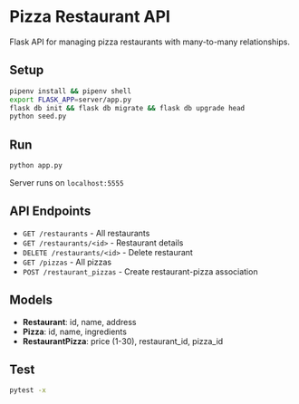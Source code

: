 # Pizza Restaurant API

Flask API for managing pizza restaurants with many-to-many relationships.

## Setup

```bash
pipenv install && pipenv shell
export FLASK_APP=server/app.py
flask db init && flask db migrate && flask db upgrade head
python seed.py
```

## Run

```bash
python app.py
```

Server runs on `localhost:5555`

## API Endpoints

- `GET /restaurants` - All restaurants
- `GET /restaurants/<id>` - Restaurant details
- `DELETE /restaurants/<id>` - Delete restaurant
- `GET /pizzas` - All pizzas
- `POST /restaurant_pizzas` - Create restaurant-pizza association

## Models

- **Restaurant**: id, name, address
- **Pizza**: id, name, ingredients  
- **RestaurantPizza**: price (1-30), restaurant_id, pizza_id

## Test

```bash
pytest -x
```